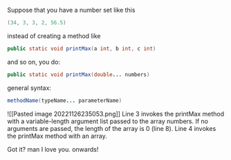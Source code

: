  Suppose that you have a number set like this
 ```java
 (34, 3, 3, 2, 56.5)
```
instead of creating a method like
```java
public static void printMax(a int, b int, c int)
```
and so on, you do:
```java
public static void printMax(double... numbers)
```
general syntax:
```java
methodName(typeName... parameterName)
```
![[Pasted image 20221126235053.png]]
Line 3 invokes the printMax method with a variable-length argument list passed to the array numbers. If no arguments are passed, the length of the array is 0 (line 8). 
Line 4 invokes the printMax method with an array.

Got it? man I love you. onwards!